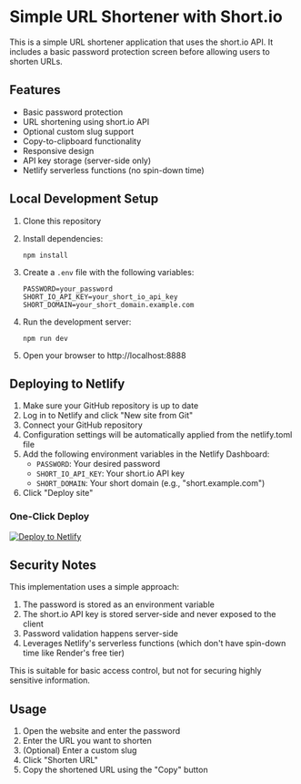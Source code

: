 # Simple URL Shortener with Short.io

This is a simple URL shortener application that uses the short.io API. It includes a basic password protection screen before allowing users to shorten URLs.

## Features

- Basic password protection
- URL shortening using short.io API
- Optional custom slug support
- Copy-to-clipboard functionality
- Responsive design
- API key storage (server-side only)
- Netlify serverless functions (no spin-down time)

## Local Development Setup

1. Clone this repository
2. Install dependencies:
   ```
   npm install
   ```
3. Create a `.env` file with the following variables:
   ```
   PASSWORD=your_password
   SHORT_IO_API_KEY=your_short_io_api_key
   SHORT_DOMAIN=your_short_domain.example.com
   ```

4. Run the development server:
   ```
   npm run dev
   ```

5. Open your browser to http://localhost:8888

## Deploying to Netlify

1. Make sure your GitHub repository is up to date
2. Log in to Netlify and click "New site from Git"
3. Connect your GitHub repository
4. Configuration settings will be automatically applied from the netlify.toml file
5. Add the following environment variables in the Netlify Dashboard:
   - `PASSWORD`: Your desired password
   - `SHORT_IO_API_KEY`: Your short.io API key
   - `SHORT_DOMAIN`: Your short domain (e.g., "short.example.com")
6. Click "Deploy site"

### One-Click Deploy

[![Deploy to Netlify](https://www.netlify.com/img/deploy/button.svg)](https://app.netlify.com/start/deploy?repository=https://github.com/tinkertanker/short-io-hoster)

## Security Notes

This implementation uses a simple approach:

1. The password is stored as an environment variable
2. The short.io API key is stored server-side and never exposed to the client
3. Password validation happens server-side
4. Leverages Netlify's serverless functions (which don't have spin-down time like Render's free tier)

This is suitable for basic access control, but not for securing highly sensitive information.

## Usage

1. Open the website and enter the password
2. Enter the URL you want to shorten
3. (Optional) Enter a custom slug
4. Click "Shorten URL"
5. Copy the shortened URL using the "Copy" button